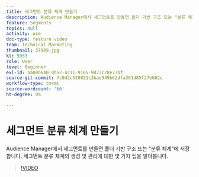 ```yaml
---
title: 세그먼트 분류 체계 만들기
description: Audience Manager에서 세그먼트를 만들면 폴더 기반 구조 또는 "분류 체계"에 저장합니다. 세그먼트 분류 체계의 생성 및 관리에 대한 몇 가지 팁을 알아봅니다.
feature: Segments
topics: null
activity: use
doc-type: feature video
team: Technical Marketing
thumbnail: 37909.jpg
kt: 5933
role: User
level: Beginner
exl-id: aa00b640-0b52-4c11-9165-9d73c78e77bf
source-git-commit: 7c0d2c510851c3bae949b62dfa361d85f27e682e
workflow-type: tm+mt
source-wordcount: '66'
ht-degree: 0%

---
```


# 세그먼트 분류 체계 만들기

Audience Manager에서 세그먼트를 만들면 폴더 기반 구조 또는 &quot;분류 체계&quot;에 저장합니다. 세그먼트 분류 체계의 생성 및 관리에 대한 몇 가지 팁을 알아봅니다.

>[!VIDEO](https://video.tv.adobe.com/v/326864/?quality=12&learn=on&captions=kor)
